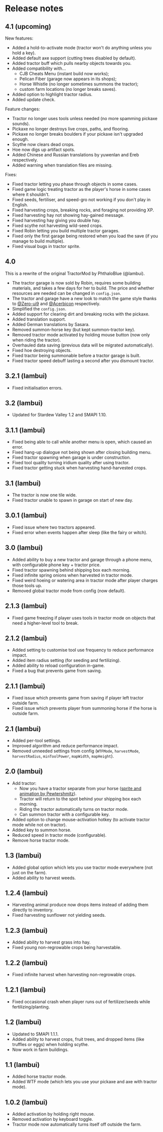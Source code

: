 # Release notes
## 4.1 (upcoming)
New features:
* Added a hold-to-activate mode (tractor won't do anything unless you hold a key).
* Added default axe support (cutting trees disabled by default).
* Added tractor buff which pulls nearby objects towards you.
* Added compatibility with...
  * CJB Cheats Menu (instant build now works);
  * Pelican Fiber (garage now appears in its shops);
  * Horse Whistle (no longer sometimes summons the tractor);
  * custom farm locations (no longer breaks saves).
* Added option to highlight tractor radius.
* Added update check.

Feature changes:
* Tractor no longer uses tools unless needed (no more spamming pickaxe sounds).
* Pickaxe no longer destroys live crops, paths, and flooring.
* Pickaxe no longer breaks boulders if your pickaxe isn't upgraded enough.
* Scythe now clears dead crops.
* Hoe now digs up artifact spots.
* Added Chinese and Russian translations by yuwenlan and Ereb respectively.
* Added warning when translation files are missing.

Fixes:
* Fixed tractor letting you phase through objects in some cases.
* Fixed game logic treating tractor as the player's horse in some cases where it shouldn't.
* Fixed seeds, fertiliser, and speed-gro not working if you don't play in English.
* Fixed harvesting crops, breaking rocks, and foraging not providing XP.
* Fixed harvesting hay not showing hay-gained message.
* Fixed harvesting hay giving you double hay.
* Fixed scythe not harvesting wild-seed crops.
* Fixed Robin letting you build multiple tractor garages.
* Fixed only the first garage being restored when you load the save (if you manage to build multiple).
* Fixed visual bugs in tractor sprite.

## 4.0
This is a rewrite of the original TractorMod by PhthaloBlue (@lambui).

* The tractor garage is now sold by Robin, requires some building materials, and takes a few days for her to build. The price and whether resources are needed can be changed in `config.json`.
* The tractor and garage have a new look to match the game style thanks to [@Zero-ui9](https://github.com/Zero-ui9) and [@Acerbicon](https://github.com/Acerbicon) respectively.
* Simplified the `config.json`.
* Added support for clearing dirt and breaking rocks with the pickaxe.
* Added translation support.
* Added German translations by Sasara.
* Removed summon-horse key (but kept summon-tractor key).
* Removed tractor mode activated by holding mouse button (now only when riding the tractor).
* Overhauled data saving (previous data will be migrated automatically).
* Fixed hoe destroying objects.
* Fixed tractor being summonable before a tractor garage is built.
* Fixed tractor speed debuff lasting a second after you dismount tractor.

## 3.2.1 (lambui)
* Fixed initialisation errors.

## 3.2 (lambui)
* Updated for Stardew Valley 1.2 and SMAPI 1.10.

## 3.1.1 (lambui)
* Fixed being able to call while another menu is open, which caused an error.
* Fixed hang-up dialogue not being shown after closing building menu.
* Fixed tractor spawning when garage is under construction.
* Fixed tool quality turning iridium quality after using tractor.
* Fixed tractor getting stuck when harvesting hand-harvested crops.

## 3.1 (lambui)
* The tractor is now one tile wide.
* Fixed tractor unable to spawn in garage on start of new day.

## 3.0.1 (lambui)
* Fixed issue where two tractors appeared.
* Fixed error when events happen after sleep (like the fairy or witch).

## 3.0 (lambui)
* Added ability to buy a new tractor and garage through a phone menu, with configurable phone key + tractor price.
* Fixed tractor spawning behind shipping box each morning.
* Fixed infinite spring onions when harvested in tractor mode.
* Fixed weird hoeing or watering area in tractor mode after player charges those tools up.
* Removed global tractor mode from config (now default).

## 2.1.3 (lambui)
* Fixed game freezing if player uses tools in tractor mode on objects that need a higher-level tool to break.

## 2.1.2 (lambui)
* Added setting to customise tool use frequency to reduce performance impact.
* Added item radius setting (for seeding and fertilizing).
* Added ability to reload configuration in-game.
* Fixed a bug that prevents game from saving.

## 2.1.1 (lambui)
* Fixed issue which prevents game from saving if player left tractor outside farm.
* Fixed issue which prevents player from summoning horse if the horse is outside farm.

## 2.1 (lambui)
* Added per-tool settings.
* Improved algorithm and reduce performance impact.
* Removed unneeded settings from config (`WTFMode`, `harvestMode`, `harvestRadius`, `minToolPower`, `mapWidth`, `mapHeight`).

## 2.0 (lambui)
* Add tractor:
  - Now you have a tractor separate from your horse ([sprite and animation by Pewtershmitz](http://community.playstarbound.com/threads/tractor-v-1-3-horse-replacement.108604/)).
  - Tractor will return to the spot behind your shipping box each morning.
  - Riding the tractor automatically turns on tractor mode.
  - Can summon tractor with a configurable key.
* Added option to change mouse-activation hotkey (to activate tractor mode while not on tractor).
* Added key to summon horse.
* Reduced speed in tractor mode (configurable).
* Remove horse tractor mode.

## 1.3 (lambui)
* Added global option which lets you use tractor mode everywhere (not just on the farm).
* Added ability to harvest weeds.

## 1.2.4 (lambui)
* Harvesting animal produce now drops items instead of adding them directly to inventory.
* Fixed harvesting sunflower not yielding seeds.

## 1.2.3 (lambui)
* Added ability to harvest grass into hay.
* Fixed young non-regrowable crops being harvestable.

## 1.2.2 (lambui)
* Fixed infinite harvest when harvesting non-regrowable crops.

## 1.2.1 (lambui)
* Fixed occasional crash when player runs out of fertilizer/seeds while fertilizing/planting.

## 1.2 (lambui)
* Updated to SMAPI 1.1.1.
* Added ability to harvest crops, fruit trees, and dropped items (like truffles or eggs) when holding scythe.
* Now work in farm buildings.

## 1.1 (lambui)
* Added horse tractor mode.
* Added WTF mode (which lets you use your pickaxe and axe with tractor mode).

## 1.0.2 (lambui)
* Added activation by holding right mouse.
* Removed activation by keyboard toggle.
* Tractor mode now automatically turns itself off outside the farm.
